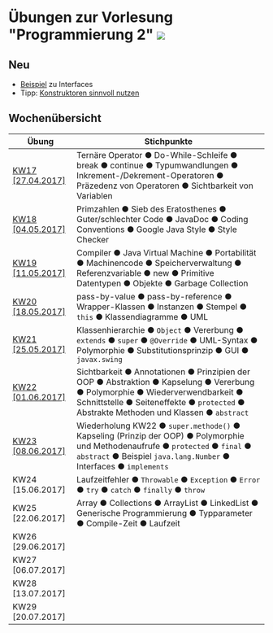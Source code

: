# Übungen zur Vorlesung "Programmierung 2" ![](https://www.hs-fulda.de//typo3conf/ext/hfd/Resources/Public/Images/Fulda_footer_logo.svg)

## Neu
* [Beispiel](KW23/170608.md) zu Interfaces
* Tipp: [Konstruktoren sinnvoll nutzen](/KW22/170601.md)

## Wochenübersicht
| Übung                         | Stichpunkte
|-                              |-
| [KW17 [27.04.2017]](/KW17)    | Ternäre Operator ● Do-While-Schleife ● break ● continue ● Typumwandlungen ● Inkrement-/Dekrement-Operatoren ● Präzedenz von Operatoren ● Sichtbarkeit von Variablen
| [KW18 [04.05.2017]](/KW18)    | Primzahlen ● Sieb des Eratosthenes ● Guter/schlechter Code ● JavaDoc ● Coding Conventions ● Google Java Style ● Style Checker
| [KW19 [11.05.2017]](/KW19)    | Compiler ● Java Virtual Machine ● Portabilität ● Machinencode ● Speicherverwaltung ● Referenzvariable ● new ● Primitive Datentypen ● Objekte ● Garbage Collection
| [KW20 [18.05.2017]](/KW20)    | pass-by-value ● pass-by-reference ● Wrapper-Klassen ● Instanzen ● Stempel ● `this` ● Klassendiagramme ● UML
| [KW21 [25.05.2017]](/KW21)    | Klassenhierarchie ● `Object` ● Vererbung ● `extends` ● `super` ● `@Override` ● UML-Syntax ● Polymorphie ● Substitutionsprinzip ● GUI ● `javax.swing`
| [KW22 [01.06.2017]](/KW22)    | Sichtbarkeit ● Annotationen ● Prinzipien der OOP ● Abstraktion ● Kapselung ● Vererbung ● Polymorphie ● Wiederverwendbarkeit ● Schnittstelle ● Seiteneffekte ● `protected` ● Abstrakte Methoden und Klassen ● `abstract`
| [KW23 [08.06.2017]](/KW23)    | Wiederholung KW22 ● `super.methode()` ● Kapseling (Prinzip der OOP) ● Polymorphie und Methodenaufrufe ● `protected` ● `final` ● `abstract` ● Beispiel `java.lang.Number` ● Interfaces ● `implements`
| KW24 [15.06.2017]             | Laufzeitfehler ● `Throwable` ● `Exception` ● `Error` ● `try` ● `catch` ● `finally` ● `throw`
| KW25 [22.06.2017]             | Array ● Collections ● ArrayList ● LinkedList ● Generische Programmierung ● Typparameter ● Compile-Zeit ● Laufzeit 
| KW26 [29.06.2017]             |
| KW27 [06.07.2017]             |
| KW28 [13.07.2017]             |
| KW29 [20.07.2017]             |